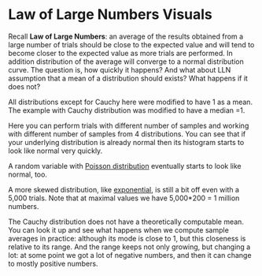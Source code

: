 # Law of Large Numbers Visuals
Recall **Law of Large Numbers**: an average of the results obtained from a large number of trials should be close to the expected value and 
will tend to become closer to the expected value as more trials are performed. In addition distribution of the average will converge to 
a normal distribution curve. The question is, how quickly it happens? And what about LLN assumption that a mean of a distribution should exists? What happens if it does not?

All distributions except for Cauchy here were modified to have 1 as a mean. The example with Cauchy distribution was modified to have a median =1. 

Here you can perform trials with different number of samples and working with different number of samples from 4 distributions. You can see that if your underlying distribution 
is already normal then its histogram starts to look like normal very quickly. 

A random variable with [Poisson distribution](https://www.statisticshowto.com/poisson-distribution/) eventually starts to look like normal, too. 

A more skewed distribution, like [exponential](https://www.statisticshowto.com/exponential-distribution/), is still a bit off even with a 5,000 trials. Note that at maximal values we have 5,000\*200 = 1 million numbers. 

The Cauchy distribution does not have a theoretically computable mean. You can look it up and see what happens when we compute sample averages in practice: although its mode is close to 1, but this closeness is relative to its range. And the range keeps not only growing, but changing a lot: at some point we got a lot of negative numbers, and then it can change to mostly positive numbers.
